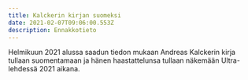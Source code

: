 ```yaml
---
title: Kalckerin kirjan suomeksi
date: 2021-02-07T09:06:00.553Z
description: Ennakkotieto
---
```

Helmikuun 2021 alussa saadun tiedon mukaan Andreas Kalckerin kirja tullaan suomentamaan ja hänen haastattelunsa tullaan näkemään Ultra-lehdessä 2021 aikana.